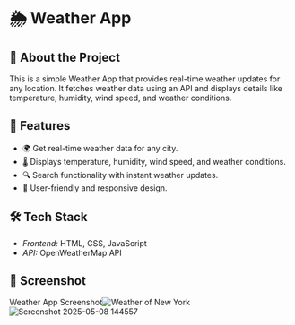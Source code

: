# 🌦 Weather App  

## 📌 About the Project  
This is a simple Weather App that provides real-time weather updates for any location. It fetches weather data using an API and displays details like temperature, humidity, wind speed, and weather conditions.  

## 🚀 Features  
- 🌍 Get real-time weather data for any city.  
- 🌡 Displays temperature, humidity, wind speed, and weather conditions.  
- 🔍 Search functionality with instant weather updates.  
- 🎨 User-friendly and responsive design.  

## 🛠 Tech Stack  
- *Frontend:* HTML, CSS, JavaScript  
- *API:* OpenWeatherMap API
 ## 📸 Screenshot  
Weather App Screenshot![Weather of New York](https://github.com/user-attachments/assets/43392044-0a0f-476b-8684-9140b10b092c)
![Screenshot 2025-05-08 144557](https://github.com/user-attachments/assets/fe370541-c59f-45e6-bef3-c7ccf0b653e0)





